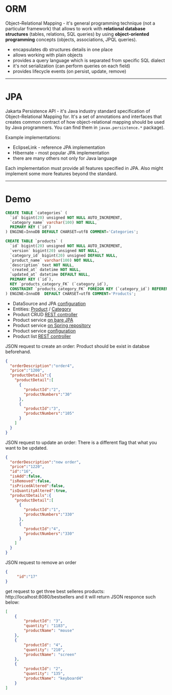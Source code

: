 # ORM

Object–Relational Mapping - it's general programming technique (not a particular framework) that allows to work with
**relational database structures** (tables, relations, SQL queries) by using
**object-oriented programming** concepts (objects, associations, JPQL queries).

- encapsulates db structures details in one place
- allows working with plain objects
- provides a query language which is separated from specific SQL dialect
- it's not serialization (can perform queries on each field)
- provides lifecycle events (on persist, update, remove)

---

# JPA

Jakarta Persistence API - it's Java industry standard specification of Object–Relational Mapping for.
It's a set of annotations and interfaces that creates common contract of how object-relational mapping
should be used by Java programmers.
You can find them in `javax.persistence.*` package).

Example implementations:
- EclipseLink - reference JPA implementation
- Hibernate - most popular JPA implementation
- there are many others not only for Java language

Each implementation must provide all features specified in JPA.
Also might implement some more features beyond the standard.

---
# Demo

```SQL
CREATE TABLE `categories` (
  `id` bigint(20) unsigned NOT NULL AUTO_INCREMENT,
  `category_name` varchar(100) NOT NULL,
  PRIMARY KEY (`id`)
) ENGINE=InnoDB DEFAULT CHARSET=utf8 COMMENT='Categories';

CREATE TABLE `products` (
  `id` bigint(20) unsigned NOT NULL AUTO_INCREMENT,
  `version` bigint(20) unsigned NOT NULL,
  `category_id` bigint(20) unsigned DEFAULT NULL,
  `product_name` varchar(100) NOT NULL,
  `description` text NOT NULL,
  `created_at` datetime NOT NULL,
  `updated_at` datetime DEFAULT NULL,
  PRIMARY KEY (`id`),
  KEY `products_category_FK` (`category_id`),
  CONSTRAINT `products_category_FK` FOREIGN KEY (`category_id`) REFERENCES `categories` (`id`)
) ENGINE=InnoDB  DEFAULT CHARSET=utf8 COMMENT='Products';
```


- DataSource and JPA [configuration](src/main/resources/application.properties)
- Entities:
  [Product](src/main/java/com/opuscapita/demo/products/model/Product.java) /
  [Category](src/main/java/com/opuscapita/demo/products/model/Category.java)
- Product CRUD [REST controller](src/main/java/com/opuscapita/demo/products/product/ProductController.java)
- Product service [on bare JPA](src/main/java/com/opuscapita/demo/products/product/ProductServiceWithJpa.java)
- Product service [on Spring repository](src/main/java/com/opuscapita/demo/products/product/ProductServiceWithRepositories.java)
- Product service [configuration](src/main/java/com/opuscapita/demo/config/BeansConfig.java)
- Product list [REST controller](src/main/java/com/opuscapita/demo/products/list/ProductListController.java)

 JSON request to create an order: Product should be exist in databse beforehand.

```JSON
{
  "orderDescription":"order4",
  "price":"1200",
  "productDetails":{
    "productDetail":[
      {
        "productId":"2",
        "productNumbers":"30"
      },
      {
        "productId":"3",
        "productNumbers":"105"
      }
    ]
  }
}
```

JSON request to update an order: There is a different flag that what you want to be updated.

```JSON
{
  "orderDescription":"new order",
  "price":"1220",
  "id":"16",
  "isAdd":false,
  "isRemoved":false,
  "isPricedAltered":false,
  "isQuantityAltered":true,
  "productDetails":{
    "productDetail":[
      {
        "productId":"1",
        "productNumbers":"330"
      },
      {
        "productId":"4",
        "productNumbers":"330"
      }
    ]
  }
}
```
JSON request to remove an order

```JSON
{
	 "id":"17"
}	
```

get request to get three best selleres products: http://localhost:8080/bestsellers
and it will return JSON responce such below:

```JSON
[
	{
		"productId": "3",
		"quantity": "1183",
		"productName": "mouse"
	},
	{
		"productId": "4",
		"quantity": "210",
		"productName": "screen"
	},
	{
		"productId": "2",
		"quantity": "135",
		"productName": "keyboard4"
	}
]
```